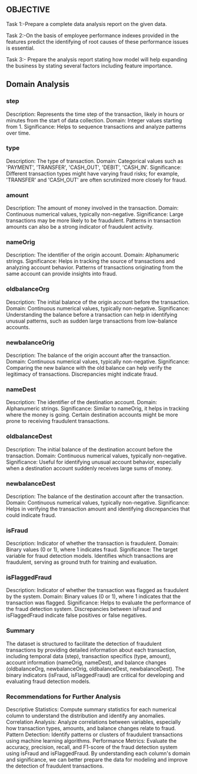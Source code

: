 ## OBJECTIVE
Task 1:-Prepare a complete data analysis report on the given data.

Task 2:-On the basis of employee performance indexes provided in the features predict the identifying of root causes of these performance issues is essential.

Task 3:- Prepare the analysis report stating how model will help expanding the business by stating several factors including feature importance.

## Domain Analysis
### step

Description: Represents the time step of the transaction, likely in hours or minutes from the start of data collection.
Domain: Integer values starting from 1.
Significance: Helps to sequence transactions and analyze patterns over time.
### type

Description: The type of transaction.
Domain: Categorical values such as 'PAYMENT', 'TRANSFER', 'CASH_OUT', 'DEBIT', 'CASH_IN'.
Significance: Different transaction types might have varying fraud risks; for example, 'TRANSFER' and 'CASH_OUT' are often scrutinized more closely for fraud.
### amount

Description: The amount of money involved in the transaction.
Domain: Continuous numerical values, typically non-negative.
Significance: Large transactions may be more likely to be fraudulent. Patterns in transaction amounts can also be a strong indicator of fraudulent activity.
### nameOrig

Description: The identifier of the origin account.
Domain: Alphanumeric strings.
Significance: Helps in tracking the source of transactions and analyzing account behavior. Patterns of transactions originating from the same account can provide insights into fraud.
### oldbalanceOrg

Description: The initial balance of the origin account before the transaction.
Domain: Continuous numerical values, typically non-negative.
Significance: Understanding the balance before a transaction can help in identifying unusual patterns, such as sudden large transactions from low-balance accounts.
### newbalanceOrig

Description: The balance of the origin account after the transaction.
Domain: Continuous numerical values, typically non-negative.
Significance: Comparing the new balance with the old balance can help verify the legitimacy of transactions. Discrepancies might indicate fraud.
### nameDest

Description: The identifier of the destination account.
Domain: Alphanumeric strings.
Significance: Similar to nameOrig, it helps in tracking where the money is going. Certain destination accounts might be more prone to receiving fraudulent transactions.
### oldbalanceDest

Description: The initial balance of the destination account before the transaction.
Domain: Continuous numerical values, typically non-negative.
Significance: Useful for identifying unusual account behavior, especially when a destination account suddenly receives large sums of money.
### newbalanceDest

Description: The balance of the destination account after the transaction.
Domain: Continuous numerical values, typically non-negative.
Significance: Helps in verifying the transaction amount and identifying discrepancies that could indicate fraud.
### isFraud

Description: Indicator of whether the transaction is fraudulent.
Domain: Binary values (0 or 1), where 1 indicates fraud.
Significance: The target variable for fraud detection models. Identifies which transactions are fraudulent, serving as ground truth for training and evaluation.
### isFlaggedFraud

Description: Indicator of whether the transaction was flagged as fraudulent by the system.
Domain: Binary values (0 or 1), where 1 indicates that the transaction was flagged.
Significance: Helps to evaluate the performance of the fraud detection system. Discrepancies between isFraud and isFlaggedFraud indicate false positives or false negatives.
### Summary
The dataset is structured to facilitate the detection of fraudulent transactions by providing detailed information about each transaction, including temporal data (step), transaction specifics (type, amount), account information (nameOrig, nameDest), and balance changes (oldbalanceOrg, newbalanceOrig, oldbalanceDest, newbalanceDest). The binary indicators (isFraud, isFlaggedFraud) are critical for developing and evaluating fraud detection models.

### Recommendations for Further Analysis
Descriptive Statistics: Compute summary statistics for each numerical column to understand the distribution and identify any anomalies.
Correlation Analysis: Analyze correlations between variables, especially how transaction types, amounts, and balance changes relate to fraud.
Pattern Detection: Identify patterns or clusters of fraudulent transactions using machine learning algorithms.
Performance Metrics: Evaluate the accuracy, precision, recall, and F1-score of the fraud detection system using isFraud and isFlaggedFraud.
By understanding each column's domain and significance, we can better prepare the data for modeling and improve the detection of fraudulent transactions.









